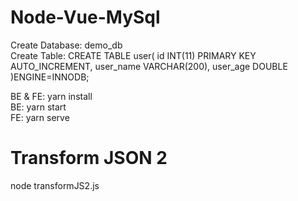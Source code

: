 # Node-Vue-MySql
Create Database: demo_db <br/>
Create Table: CREATE TABLE user(
id INT(11) PRIMARY KEY AUTO_INCREMENT,
user_name VARCHAR(200),
user_age DOUBLE
)ENGINE=INNODB;
<br/>

BE & FE: yarn install <br/>
BE: yarn start <br/>
FE: yarn serve 

# Transform JSON 2
node transformJS2.js
